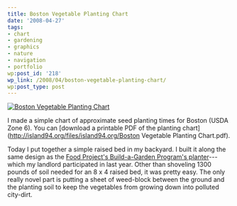 ```yaml
---
title: Boston Vegetable Planting Chart
date: '2008-04-27'
tags:
- chart
- gardening
- graphics
- nature
- navigation
- portfolio
wp:post_id: '218'
wp_link: /2008/04/boston-vegetable-planting-chart/
wp:post_type: post
---
```


[ ![Boston Vegetable Planting Chart](http://farm3.static.flickr.com/2300/2447776678_9cd6dc2a71.jpg) ](http://www.flickr.com/photos/bensheldon/2447776678/ "Boston Vegetable Planting Chart by bensheldon, on Flickr")

I made a simple chart of approximate seed planting times for Boston (USDA Zone 6). You can [download a printable PDF of the planting chart](http://island94.org/files/island94.org/Boston Vegetable Planting Chart.pdf).

Today I put together a simple raised bed in my backyard. I built it along the same design as the [Food Project's Build-a-Garden Program's planter](http://www.thefoodproject.org/agriculture/Internal1.asp?ID=601)---which my landlord participated in last year. Other than shoveling 1300 pounds of soil needed for an 8 x 4 raised bed, it was pretty easy. The only really novel part is putting a sheet of weed-block between the ground and the planting soil to keep the vegetables from growing down into polluted city-dirt.
